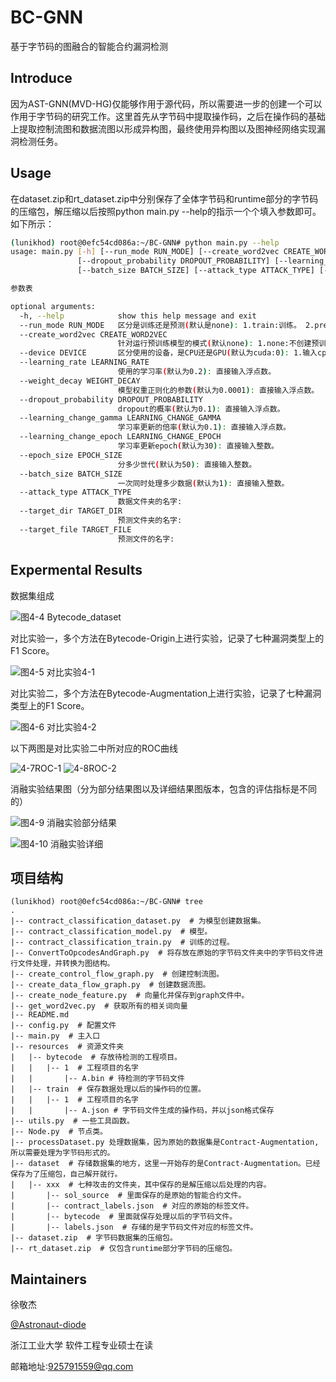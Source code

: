 # BC-GNN
基于字节码的图融合的智能合约漏洞检测

## Introduce

因为AST-GNN(MVD-HG)仅能够作用于源代码，所以需要进一步的创建一个可以作用于字节码的研究工作。这里首先从字节码中提取操作码，之后在操作码的基础上提取控制流图和数据流图以形成异构图，最终使用异构图以及图神经网络实现漏洞检测任务。

## Usage

在dataset.zip和rt_dataset.zip中分别保存了全体字节码和runtime部分的字节码的压缩包，解压缩以后按照python main.py --help的指示一个个填入参数即可。如下所示：
``` bash
(lunikhod) root@0efc54cd086a:~/BC-GNN# python main.py --help
usage: main.py [-h] [--run_mode RUN_MODE] [--create_word2vec CREATE_WORD2VEC] [--device DEVICE] [--learning_rate LEARNING_RATE] [--weight_decay WEIGHT_DECAY]
               [--dropout_probability DROPOUT_PROBABILITY] [--learning_change_gamma LEARNING_CHANGE_GAMMA] [--learning_change_epoch LEARNING_CHANGE_EPOCH] [--epoch_size EPOCH_SIZE]
               [--batch_size BATCH_SIZE] [--attack_type ATTACK_TYPE] [--target_dir TARGET_DIR] [--target_file TARGET_FILE]

参数表

optional arguments:
  -h, --help            show this help message and exit
  --run_mode RUN_MODE   区分是训练还是预测(默认是none): 1.train:训练。 2.predict:预测。
  --create_word2vec CREATE_WORD2VEC
                        针对运行预训练模型的模式(默认none): 1.none:不创建预训练模型，也不更新 2.create:创建预训练模型的时候用的。
  --device DEVICE       区分使用的设备，是CPU还是GPU(默认为cuda:0): 1.输入cpu:那就直接使用cpu。 2.输入cuda:i:那就直接使用第i张显卡。
  --learning_rate LEARNING_RATE
                        使用的学习率(默认为0.2): 直接输入浮点数。
  --weight_decay WEIGHT_DECAY
                        模型权重正则化的参数(默认为0.0001): 直接输入浮点数。
  --dropout_probability DROPOUT_PROBABILITY
                        dropout的概率(默认为0.1): 直接输入浮点数。
  --learning_change_gamma LEARNING_CHANGE_GAMMA
                        学习率更新的倍率(默认为0.1): 直接输入浮点数。
  --learning_change_epoch LEARNING_CHANGE_EPOCH
                        学习率更新epoch(默认为30): 直接输入整数。
  --epoch_size EPOCH_SIZE
                        分多少世代(默认为50): 直接输入整数。
  --batch_size BATCH_SIZE
                        一次同时处理多少数据(默认为1): 直接输入整数。
  --attack_type ATTACK_TYPE
                        数据文件夹的名字:
  --target_dir TARGET_DIR
                        预测文件夹的名字:
  --target_file TARGET_FILE
                        预测文件的名字:
```

## Expermental Results

数据集组成

![图4-4 Bytecode_dataset](https://github.com/Astronaut-diode/BC-GNN/assets/57606131/a34baebc-3bde-4029-96dc-90ace8be9f54)

对比实验一，多个方法在Bytecode-Origin上进行实验，记录了七种漏洞类型上的F1 Score。

![图4-5 对比实验4-1](https://github.com/Astronaut-diode/BC-GNN/assets/57606131/b1505275-da32-455d-93a9-2039351d8e6e)

对比实验二，多个方法在Bytecode-Augmentation上进行实验，记录了七种漏洞类型上的F1 Score。

![图4-6 对比实验4-2](https://github.com/Astronaut-diode/BC-GNN/assets/57606131/29486cfa-ef01-4926-8099-acb86dec1f43)

以下两图是对比实验二中所对应的ROC曲线

![4-7ROC-1](https://github.com/Astronaut-diode/BC-GNN/assets/57606131/d1eaad3f-868f-46f9-b357-f32193b77266)
![4-8ROC-2](https://github.com/Astronaut-diode/BC-GNN/assets/57606131/a1d99fd7-44f3-4275-854a-3238e2c050b7)

消融实验结果图（分为部分结果图以及详细结果图版本，包含的评估指标是不同的）

![图4-9 消融实验部分结果](https://github.com/Astronaut-diode/BC-GNN/assets/57606131/52ee26f0-2d4b-49b3-9925-9bf7fd72bd2c)

![图4-10 消融实验详细](https://github.com/Astronaut-diode/BC-GNN/assets/57606131/cbfab56a-dc3f-4b3c-aa7d-2e89d59bb17b)


## 项目结构
```shell
(lunikhod) root@0efc54cd086a:~/BC-GNN# tree
.
|-- contract_classification_dataset.py  # 为模型创建数据集。
|-- contract_classification_model.py  # 模型。
|-- contract_classification_train.py  # 训练的过程。
|-- ConvertToOpcodesAndGraph.py  # 将存放在原始的字节码文件夹中的字节码文件进行文件处理，并转换为图结构。
|-- create_control_flow_graph.py  # 创建控制流图。
|-- create_data_flow_graph.py  # 创建数据流图。
|-- create_node_feature.py  # 向量化并保存到graph文件中。
|-- get_word2vec.py  # 获取所有的相关词向量
|-- README.md
|-- config.py  # 配置文件
|-- main.py  # 主入口
|-- resources  # 资源文件夹
|   |-- bytecode  # 存放待检测的工程项目。
|   |   |-- 1  # 工程项目的名字
|   |       |-- A.bin # 待检测的字节码文件
|   |-- train  # 保存数据处理以后的操作码的位置。
|   |   |-- 1  # 工程项目的名字
|   |       |-- A.json # 字节码文件生成的操作码，并以json格式保存
|-- utils.py  # 一些工具函数。
|-- Node.py  # 节点类。
|-- processDataset.py 处理数据集，因为原始的数据集是Contract-Augmentation,所以需要处理为字节码形式的。
|-- dataset  # 存储数据集的地方，这里一开始存的是Contract-Augmentation。已经保存为了压缩包，自己解开就行。
|   |-- xxx  # 七种攻击的文件夹，其中保存的是解压缩以后处理的内容。
|       |-- sol_source  # 里面保存的是原始的智能合约文件。
|       |-- contract_labels.json  # 对应的原始的标签文件。
|       |-- bytecode  # 里面就保存处理以后的字节码文件。
|       |-- labels.json  # 存储的是字节码文件对应的标签文件。 
|-- dataset.zip  # 字节码数据集的压缩包。
|-- rt_dataset.zip  # 仅包含runtime部分字节码的压缩包。
```

## Maintainers

徐敬杰

[@Astronaut-diode](https://github.com/Astronaut-diode) 

浙江工业大学 软件工程专业硕士在读

邮箱地址:925791559@qq.com
